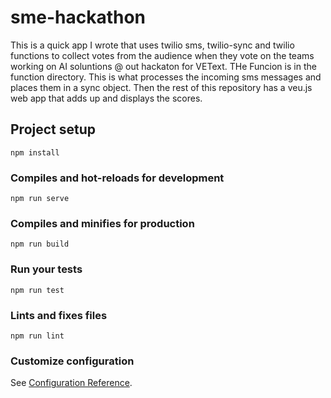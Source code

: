 # sme-hackathon
 This is a quick app I wrote that uses twilio sms, twilio-sync and twilio functions to collect votes from the audience when they vote on the teams working on AI soluntions @ out hackaton for VEText. THe Funcion is in the function directory. This is what processes the incoming sms messages and places them in a sync object. Then the rest of this repository has a veu.js web app that adds up and displays the scores.

## Project setup
```
npm install
```

### Compiles and hot-reloads for development
```
npm run serve
```

### Compiles and minifies for production
```
npm run build
```

### Run your tests
```
npm run test
```

### Lints and fixes files
```
npm run lint
```

### Customize configuration
See [Configuration Reference](https://cli.vuejs.org/config/).
